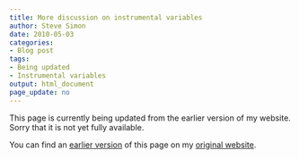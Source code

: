 ```yaml
---
title: More discussion on instrumental variables
author: Steve Simon
date: 2010-05-03
categories:
- Blog post
tags:
- Being updated
- Instrumental variables
output: html_document
page_update: no
---
```


This page is currently being updated from the earlier version of my website. Sorry that it is not yet fully available.

<!---More--->

You can find an [earlier version][sim1] of this page on my [original website][sim2].

[sim1]: http://www.pmean.com/10/InstrumentalVariables.html
[sim2]: http://www.pmean.com/original_site.html
